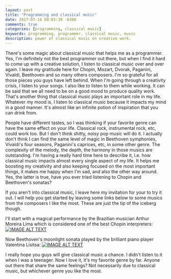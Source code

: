 ```yaml
---
layout: post
title: "Programming and classical music"
date: 2017-07-16 00:03:39 -0300
comments: true
categories: [programming, classical music]
keywords: programming, programmer, classical music, music
description: power of classical music on creative work.
---
```


There's some magic about classical music that helps me as a programmer.
Yes, I'm definitely not the best programmer out there, but when I find it hard
to come up with a creative solution, I listen to classical music over and over
again.
I leave my gratitude here for Chopin, Mozart, Dvorak, Paganini, Vivaldi,
Beethoven and so many others composers. I'm so grateful for all those pieces
you guys have left behind.
When I'm going through a creativity crisis, I listen to your songs. I also
like to listen to them while working. It can be said that we all need to be
on a good mood to produce quality work. That's another thing that classical
music plays an important role in my life. Whatever my mood is, I listen to
classical music because it impacts my mind in a good manner. It's almost like
an infinite potion of inspiration that you can drink from.

People have different tastes, so I was thinking if your favorite genre can
have the same effect on your life. Classical rock, instrumental rock, etc,
could work too. But I don't think shitty, noisy pop music will do it.
I actually don't think I can find the same level of magic in Beethoven
symphonies, Vivaldi's four seasons, Paganini's caprices, etc, in some other
genre. The complexity of the melody, the depth, the harmony in those musics are
outstanding. I'm having a really hard time here to describe it, i.e. how
classical music impacts almost every single aspect of my life. It helps me
boosting my creativity and also keeping focused on the most important things,
it makes me happy when I'm sad, and also the other way around. Yes, the
latter is true, have you ever tried listening to Chopin and Beethoven's
sonatas?

If you aren't into classical music, I leave here my invitation for your to try
it out. I will help you get started by leaving some links below to some musics
from the composers I like the most. These are just the tip of the iceberg
though.

I'll start with a magical performance by the Brazilian musician Arthur Moreira
Lima which is considered one of the best Chopin interpreters:
[![IMAGE ALT TEXT](http://img.youtube.com/vi/QmF2F8YBU3E/0.jpg)](http://www.youtube.com/watch?v=QmF2F8YBU3E "Click to watch")

Now Beethoven's moonlight sonata played by the brilliant piano player Valentina
Lisitsa:
[![IMAGE ALT TEXT](http://img.youtube.com/vi/zucBfXpCA6s/0.jpg)](http://www.youtube.com/watch?v=zucBfXpCA6s "Click to watch")


I really hope you guys will give classical music a chance. I didn't listen to
it when I was a teenager. Now I love it, it's my favorite genre by far. Anyone
out there that share the same feelings? Not necessarily due to classical music,
but whichever genre you like the most.

